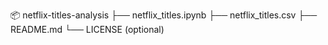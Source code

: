 📦 netflix-titles-analysis
├── netflix_titles.ipynb
├── netflix_titles.csv
├── README.md
└── LICENSE (optional)
